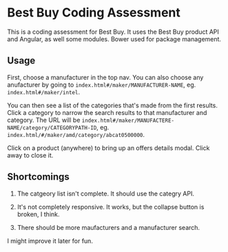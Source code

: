 # Best Buy Coding Assessment

This is a coding assessment for Best Buy. It uses the Best Buy product API and Angular, as well some modules. Bower used for package management.

## Usage

First, choose a manufacturer in the top nav. You can also choose any anufacturer by going to `index.html#/maker/MANUFACTURER-NAME`, eg. `index.html#/maker/intel`.

You can then see a list of the categories that's made from the first results. Click a category to narrow the search results to that manufacturer and category. The URL will be `index.html#/maker/MANUFACTERE-NAME/category/CATEGORYPATH-ID`, eg. `index.html/#/maker/amd/category/abcat0500000`.

Click on a product (anywhere) to bring up an offers details modal. Click away to close it.

## Shortcomings

1. The catgeory list isn't complete. It should use the categry API.

2. It's not completely responsive. It works, but the collapse button is broken, I think.

3. There should be more maufacturers and a manufacturer search.

I might improve it later for fun.